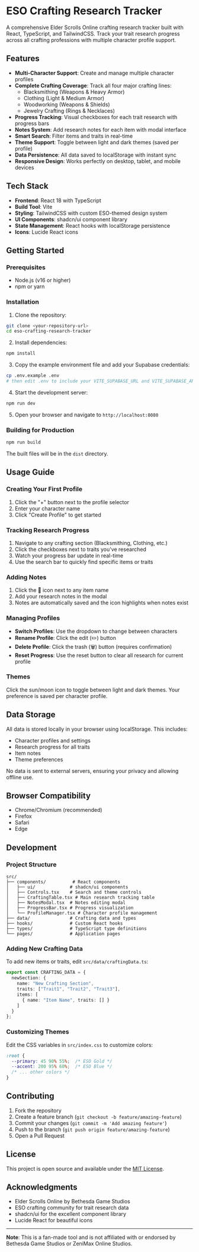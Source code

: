 # ESO Crafting Research Tracker

A comprehensive Elder Scrolls Online crafting research tracker built with React, TypeScript, and TailwindCSS. Track your trait research progress across all crafting professions with multiple character profile support.

## Features

- **Multi-Character Support**: Create and manage multiple character profiles
- **Complete Crafting Coverage**: Track all four major crafting lines:
  - Blacksmithing (Weapons & Heavy Armor)
  - Clothing (Light & Medium Armor)
  - Woodworking (Weapons & Shields)
  - Jewelry Crafting (Rings & Necklaces)
- **Progress Tracking**: Visual checkboxes for each trait research with progress bars
- **Notes System**: Add research notes for each item with modal interface
- **Smart Search**: Filter items and traits in real-time
- **Theme Support**: Toggle between light and dark themes (saved per profile)
- **Data Persistence**: All data saved to localStorage with instant sync
- **Responsive Design**: Works perfectly on desktop, tablet, and mobile devices

## Tech Stack

- **Frontend**: React 18 with TypeScript
- **Build Tool**: Vite
- **Styling**: TailwindCSS with custom ESO-themed design system
- **UI Components**: shadcn/ui component library
- **State Management**: React hooks with localStorage persistence
- **Icons**: Lucide React icons

## Getting Started

### Prerequisites

- Node.js (v16 or higher)
- npm or yarn

### Installation

1. Clone the repository:
```bash
git clone <your-repository-url>
cd eso-crafting-research-tracker
```

2. Install dependencies:
```bash
npm install
```

3. Copy the example environment file and add your Supabase credentials:
```bash
cp .env.example .env
# then edit .env to include your VITE_SUPABASE_URL and VITE_SUPABASE_ANON_KEY
```
4. Start the development server:
```bash
npm run dev
```

5. Open your browser and navigate to `http://localhost:8080`

### Building for Production

```bash
npm run build
```

The built files will be in the `dist` directory.

## Usage Guide

### Creating Your First Profile

1. Click the "+" button next to the profile selector
2. Enter your character name
3. Click "Create Profile" to get started

### Tracking Research Progress

1. Navigate to any crafting section (Blacksmithing, Clothing, etc.)
2. Click the checkboxes next to traits you've researched
3. Watch your progress bar update in real-time
4. Use the search bar to quickly find specific items or traits

### Adding Notes

1. Click the 📝 icon next to any item name
2. Add your research notes in the modal
3. Notes are automatically saved and the icon highlights when notes exist

### Managing Profiles

- **Switch Profiles**: Use the dropdown to change between characters
- **Rename Profile**: Click the edit (✏️) button
- **Delete Profile**: Click the trash (🗑️) button (requires confirmation)
- **Reset Progress**: Use the reset button to clear all research for current profile

### Themes

Click the sun/moon icon to toggle between light and dark themes. Your preference is saved per character profile.

## Data Storage

All data is stored locally in your browser using localStorage. This includes:
- Character profiles and settings
- Research progress for all traits
- Item notes
- Theme preferences

No data is sent to external servers, ensuring your privacy and allowing offline use.

## Browser Compatibility

- Chrome/Chromium (recommended)
- Firefox
- Safari
- Edge

## Development

### Project Structure

```
src/
├── components/          # React components
│   ├── ui/             # shadcn/ui components
│   ├── Controls.tsx    # Search and theme controls
│   ├── CraftingTable.tsx # Main research tracking table
│   ├── NotesModal.tsx  # Notes editing modal
│   ├── ProgressBar.tsx # Progress visualization
│   └── ProfileManager.tsx # Character profile management
├── data/               # Crafting data and types
├── hooks/              # Custom React hooks
├── types/              # TypeScript type definitions
└── pages/              # Application pages
```

### Adding New Crafting Data

To add new items or traits, edit `src/data/craftingData.ts`:

```typescript
export const CRAFTING_DATA = {
  newSection: {
    name: "New Crafting Section",
    traits: ["Trait1", "Trait2", "Trait3"],
    items: [
      { name: "Item Name", traits: [] }
    ]
  }
};
```

### Customizing Themes

Edit the CSS variables in `src/index.css` to customize colors:

```css
:root {
  --primary: 45 90% 55%;  /* ESO Gold */
  --accent: 200 95% 60%;  /* ESO Blue */
  /* ... other colors */
}
```

## Contributing

1. Fork the repository
2. Create a feature branch (`git checkout -b feature/amazing-feature`)
3. Commit your changes (`git commit -m 'Add amazing feature'`)
4. Push to the branch (`git push origin feature/amazing-feature`)
5. Open a Pull Request

## License

This project is open source and available under the [MIT License](LICENSE).

## Acknowledgments

- Elder Scrolls Online by Bethesda Game Studios
- ESO crafting community for trait research data
- shadcn/ui for the excellent component library
- Lucide React for beautiful icons

---

**Note**: This is a fan-made tool and is not affiliated with or endorsed by Bethesda Game Studios or ZeniMax Online Studios.